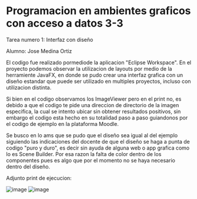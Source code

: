 # Programacion en ambientes graficos con acceso a datos 3-3

Tarea numero 1: Interfaz con diseño 

Alumno: Jose Medina Ortiz 

El codigo fue realizado pormediode la aplicacion "Eclipse Workspace". En el proyecto podemos observar la utilizacion de layouts por medio de la herramiente JavaFX, en donde se pudo crear una interfaz grafica con un diseño estandar que puede ser utilizado en multiples proyectos, incluso con utilizacion distinta. 

Si bien en el codigo observamos los ImageViewer pero en el print no, es debido a que el codigo te pide una direccion de directorio de la imagen especifica, la cual se intento ubicar sin obtener resultados positivos, sin embargo el codigo esta hecho en su totalidad paso a paso guiandonos por el codigo de ejemplo en la plataforma Moodle. 

Se busco en lo ams que se pudo que el diseño sea igual al del ejemplo siguiendo las indicaciones del docente de que el diseño se haga a punta de codigo "puro y duro", es decir sin ayuda de alguna web o app grafica como lo es Scene Builder. Por esa razon la falta de color dentro de los componentes pues es algo que por el momento no se haya necesario dentro del diseño. 

Adjunto print de ejecucion: 

![image](https://github.com/JoseMedina03/Programacion3-3/assets/168998181/f4ade7e9-9e22-4000-927b-92c702e9bb84)
![image](https://github.com/JoseMedina03/Programacion3-3/assets/168998181/aa1abb7d-e0e6-4d8f-99dd-c6ecf2c9f876)

